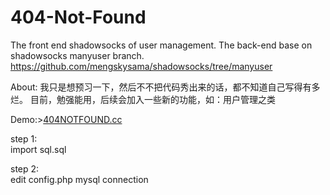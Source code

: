 # 404-Not-Found
The front end shadowsocks of user management.
The back-end base on shadowsocks manyuser branch.
https://github.com/mengskysama/shadowsocks/tree/manyuser

About:
我只是想预习一下，然后不不把代码秀出来的话，都不知道自己写得有多烂。
目前，勉强能用，后续会加入一些新的功能，如：用户管理之类
<p>Demo:><a href="http://404notfound.cc/" target="_blank">404NOTFOUND.cc</a></p>

<p>step 1:<br>
import sql.sql</p>

<p>step 2:<br>edit config.php mysql connection</p>
